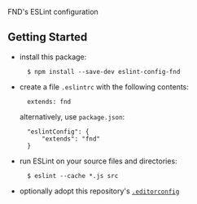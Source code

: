 FND's ESLint configuration


Getting Started
---------------

* install this package:

        $ npm install --save-dev eslint-config-fnd

* create a file `.eslintrc` with the following contents:

        extends: fnd

  alternatively, use `package.json`:

        "eslintConfig": {
            "extends": "fnd"
        }

* run ESLint on your source files and directories:

        $ eslint --cache *.js src

* optionally adopt this repository's [`.editorconfig`](http://editorconfig.org)
